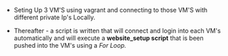 * Seting Up 3 VM'S using vagrant and connecting to those VM'S with different private Ip's Locally.

* Thereafter - a script is written that will connect and login into each VM's automatically and will execute a **website_setup script** that is been pushed into the VM's using a _For Loop._
